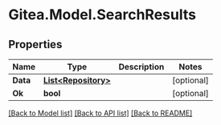 
# Gitea.Model.SearchResults

## Properties

Name | Type | Description | Notes
------------ | ------------- | ------------- | -------------
**Data** | [**List&lt;Repository&gt;**](Repository.md) |  | [optional] 
**Ok** | **bool** |  | [optional] 

[[Back to Model list]](../README.md#documentation-for-models)
[[Back to API list]](../README.md#documentation-for-api-endpoints)
[[Back to README]](../README.md)

